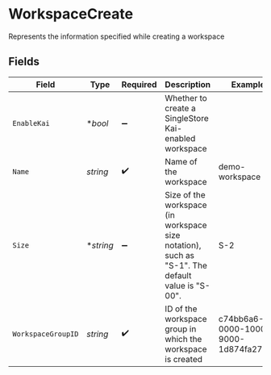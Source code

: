 # WorkspaceCreate

Represents the information specified while creating a workspace


## Fields

| Field                                                                                            | Type                                                                                             | Required                                                                                         | Description                                                                                      | Example                                                                                          |
| ------------------------------------------------------------------------------------------------ | ------------------------------------------------------------------------------------------------ | ------------------------------------------------------------------------------------------------ | ------------------------------------------------------------------------------------------------ | ------------------------------------------------------------------------------------------------ |
| `EnableKai`                                                                                      | **bool*                                                                                          | :heavy_minus_sign:                                                                               | Whether to create a SingleStore Kai-enabled workspace                                            |                                                                                                  |
| `Name`                                                                                           | *string*                                                                                         | :heavy_check_mark:                                                                               | Name of the workspace                                                                            | demo-workspace                                                                                   |
| `Size`                                                                                           | **string*                                                                                        | :heavy_minus_sign:                                                                               | Size of the workspace (in workspace size notation), such as "S-1". The default value is "S-00".<br/> | S-2                                                                                              |
| `WorkspaceGroupID`                                                                               | *string*                                                                                         | :heavy_check_mark:                                                                               | ID of the workspace group in which the workspace is created                                      | c74bb6a6-0000-1000-9000-1d874fa277b0                                                             |